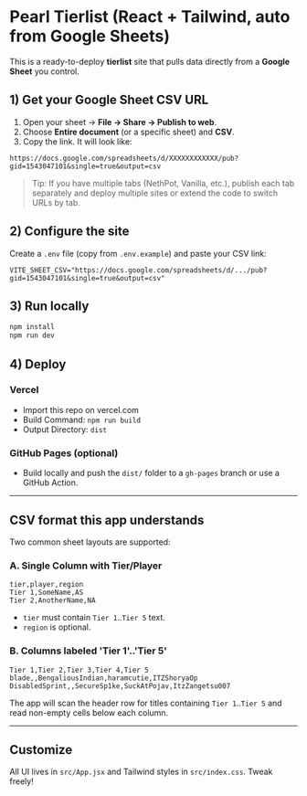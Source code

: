 # Pearl Tierlist (React + Tailwind, auto from Google Sheets)

This is a ready-to-deploy **tierlist** site that pulls data directly from a **Google Sheet** you control.

## 1) Get your Google Sheet CSV URL
1. Open your sheet → **File → Share → Publish to web**.
2. Choose **Entire document** (or a specific sheet) and **CSV**.
3. Copy the link. It will look like:
```
https://docs.google.com/spreadsheets/d/XXXXXXXXXXXX/pub?gid=1543047101&single=true&output=csv
```
> Tip: If you have multiple tabs (NethPot, Vanilla, etc.), publish each tab separately and deploy multiple sites or extend the code to switch URLs by tab.

## 2) Configure the site
Create a `.env` file (copy from `.env.example`) and paste your CSV link:
```
VITE_SHEET_CSV="https://docs.google.com/spreadsheets/d/.../pub?gid=1543047101&single=true&output=csv"
```

## 3) Run locally
```bash
npm install
npm run dev
```

## 4) Deploy
### Vercel
- Import this repo on vercel.com
- Build Command: `npm run build`
- Output Directory: `dist`

### GitHub Pages (optional)
- Build locally and push the `dist/` folder to a `gh-pages` branch or use a GitHub Action.

---

## CSV format this app understands
Two common sheet layouts are supported:

### A. **Single Column with Tier/Player**
```
tier,player,region
Tier 1,SomeName,AS
Tier 2,AnotherName,NA
```
- `tier` must contain `Tier 1`..`Tier 5` text.
- `region` is optional.

### B. **Columns labeled 'Tier 1'..'Tier 5'**
```
Tier 1,Tier 2,Tier 3,Tier 4,Tier 5
blade,,BengaliousIndian,haramcutie,ITZShoryaOp
DisabledSprint,,SecureSp1ke,SuckAtPojav,ItzZangetsu007
```
The app will scan the header row for titles containing `Tier 1`..`Tier 5` and read non-empty cells below each column.

---

## Customize
All UI lives in `src/App.jsx` and Tailwind styles in `src/index.css`. Tweak freely!
